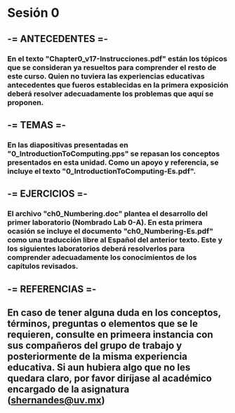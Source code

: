 # Sesión 0

## -= ANTECEDENTES =-
### En el texto "Chapter0_v17-Instrucciones.pdf" están los tópicos que se consideran ya resueltos para comprender el resto de este curso. Quien no tuviera las experiencias educativas antecedentes que fueros establecidas en la primera exposición deberá resolver adecuadamente los problemas que aquí se proponen.

## -= TEMAS =-
### En las diapositivas presentadas en "0_IntroductionToComputing.pps" se repasan los conceptos presentados en esta unidad. Como un apoyo y referencia, se incluye el texto "0_IntroductionToComputing-Es.pdf".

## -= EJERCICIOS =-
### El archivo "ch0_Numbering.doc" plantea el desarrollo del primer laboratorio (Nombrado Lab 0-A). En esta primera ocasión se incluye el documento "ch0_Numbering-Es.pdf" como una traducción libre al Español del anterior texto. Este y los siguientes laboratorios deberá resolverlos para comprender adecuadamente los conocimientos de los capítulos revisados.

## -= REFERENCIAS =-
## En caso de tener alguna duda en los conceptos, términos, preguntas o elementos que se le requieren, consulte en primeera instancia con sus compañeros del grupo de trabajo y posteriormente de la misma experiencia educativa. Si aun hubiera algo que no les quedara claro, por favor diríjase al académico encargado de la asignatura (shernandes@uv.mx)